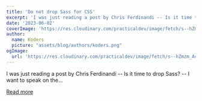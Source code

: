 ```yaml
---
title: 'Do not drop Sass for CSS'
excerpt: 'I was just reading a post by Chris Ferdinandi -- Is it time to drop Sass? -- I want to speak on the...'
date: '2023-06-02'
coverImage: 'https://res.cloudinary.com/practicaldev/image/fetch/s--hZmzm_Ac--/c_imagga_scale,f_auto,fl_progressive,h_420,q_auto,w_1000/https://dev-to-uploads.s3.amazonaws.com/uploads/articles/v8efyqvsqh813cmv7mgv.jpg'
author:
  name: Koders
  picture: "assets/blog/authors/koders.png"
ogImage:
  url: 'https://res.cloudinary.com/practicaldev/image/fetch/s--hZmzm_Ac--/c_imagga_scale,f_auto,fl_progressive,h_420,q_auto,w_1000/https://dev-to-uploads.s3.amazonaws.com/uploads/articles/v8efyqvsqh813cmv7mgv.jpg'
---
```


I was just reading a post by Chris Ferdinandi -- Is it time to drop Sass? -- I want to speak on the...

[Read more](https://dev.to/robole/do-not-drop-sass-for-css-1ofm)

